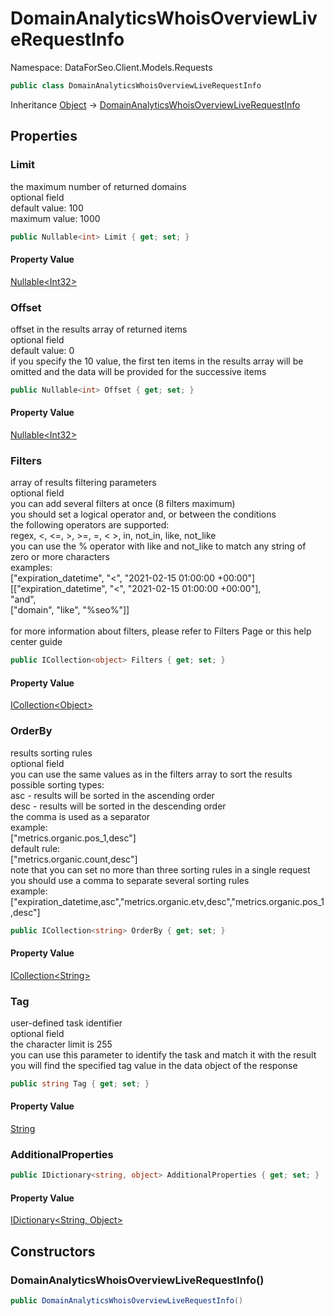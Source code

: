 # DomainAnalyticsWhoisOverviewLiveRequestInfo

Namespace: DataForSeo.Client.Models.Requests

```csharp
public class DomainAnalyticsWhoisOverviewLiveRequestInfo
```

Inheritance [Object](https://docs.microsoft.com/en-us/dotnet/api/system.object) → [DomainAnalyticsWhoisOverviewLiveRequestInfo](./dataforseo.client.models.requests.domainanalyticswhoisoverviewliverequestinfo.md)

## Properties

### **Limit**

the maximum number of returned domains
 <br>optional field
 <br>default value: 100
 <br>maximum value: 1000

```csharp
public Nullable<int> Limit { get; set; }
```

#### Property Value

[Nullable&lt;Int32&gt;](https://docs.microsoft.com/en-us/dotnet/api/system.nullable-1)<br>

### **Offset**

offset in the results array of returned items
 <br>optional field
 <br>default value: 0
 <br>if you specify the 10 value, the first ten items in the results array will be omitted and the data will be provided for the successive items

```csharp
public Nullable<int> Offset { get; set; }
```

#### Property Value

[Nullable&lt;Int32&gt;](https://docs.microsoft.com/en-us/dotnet/api/system.nullable-1)<br>

### **Filters**

array of results filtering parameters
 <br>optional field
 <br>you can add several filters at once (8 filters maximum)
 <br>you should set a logical operator and, or between the conditions
 <br>the following operators are supported:
 <br>regex, &lt;, &lt;=, &gt;, &gt;=, =, &lt; &gt;, in, not_in, like, not_like
 <br>you can use the % operator with like and not_like to match any string of zero or more characters
 <br>examples:
 <br>["expiration_datetime", "&lt;", "2021-02-15 01:00:00 +00:00"]
 <br>[["expiration_datetime", "&lt;", "2021-02-15 01:00:00 +00:00"],
 <br> "and", 
 <br>["domain", "like", "%seo%"]]
 <br><br>for more information about filters, please refer to Filters Page or this help center guide

```csharp
public ICollection<object> Filters { get; set; }
```

#### Property Value

[ICollection&lt;Object&gt;](https://docs.microsoft.com/en-us/dotnet/api/system.collections.generic.icollection-1)<br>

### **OrderBy**

results sorting rules
 <br>optional field
 <br>you can use the same values as in the filters array to sort the results
 <br>possible sorting types:
 <br>asc - results will be sorted in the ascending order
 <br>desc - results will be sorted in the descending order
 <br>the comma is used as a separator
 <br>example:
 <br>["metrics.organic.pos_1,desc"]
 <br>default rule:
 <br>["metrics.organic.count,desc"]
 <br>note that you can set no more than three sorting rules in a single request
 <br>you should use a comma to separate several sorting rules
 <br>example:
 <br>["expiration_datetime,asc","metrics.organic.etv,desc","metrics.organic.pos_1,desc"]

```csharp
public ICollection<string> OrderBy { get; set; }
```

#### Property Value

[ICollection&lt;String&gt;](https://docs.microsoft.com/en-us/dotnet/api/system.collections.generic.icollection-1)<br>

### **Tag**

user-defined task identifier
 <br>optional field
 <br>the character limit is 255
 <br>you can use this parameter to identify the task and match it with the result
 <br>you will find the specified tag value in the data object of the response

```csharp
public string Tag { get; set; }
```

#### Property Value

[String](https://docs.microsoft.com/en-us/dotnet/api/system.string)<br>

### **AdditionalProperties**

```csharp
public IDictionary<string, object> AdditionalProperties { get; set; }
```

#### Property Value

[IDictionary&lt;String, Object&gt;](https://docs.microsoft.com/en-us/dotnet/api/system.collections.generic.idictionary-2)<br>

## Constructors

### **DomainAnalyticsWhoisOverviewLiveRequestInfo()**

```csharp
public DomainAnalyticsWhoisOverviewLiveRequestInfo()
```
